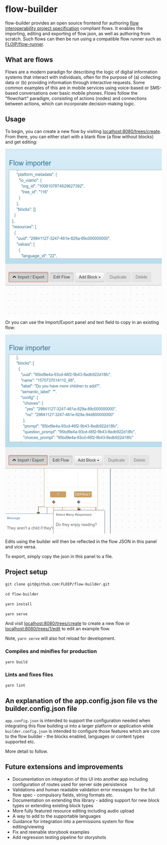 # flow-builder

flow-builder provides an open source frontend for authoring [flow interoperability project specification](https://floip.gitbook.io/flow-specification/) compliant flows. It enables the importing, editing and exporting of flow json, as well as authoring from scratch. Such flows can then be run using a compatible flow runner such as [FLOIP/flow-runner](https://github.com/FLOIP/flow-runner).

## What are flows

Flows are a modern paradign for describing the logic of digital information systems that interact with individuals,
often for the purpose of (a) collecting data or (b) providing information through interactive requests. Some common examples of this are in mobile services using voice-based or SMS-based conversations over basic mobile phones. Flows follow the "flowchart" paradigm, consisting of actions (nodes) and connections between actions, which can incorporate decision-making logic.

## Usage

To begin, you can create a new flow by visiting [localhost:8080/trees/create](http://localhost:8080/trees/create). From there, you can either start with a blank flow (a flow without blocks) and get editing:

![Flow without blocks](./docs/images/screenshot-no-blocks.png)

Or you can use the Import/Export panel and text field to copy in an existing flow:

![Imported flow](./docs/images/screenshot-imported-flow.png)

Edits using the builder will then be reflected in the flow JSON in this panel and vice versa.

To export, simply copy the json in this panel to a file. 

## Project setup
```
git clone git@github.com:FLOIP/flow-builder.git

cd flow-builder

yarn install

yarn serve
```

And visit [localhost:8080/trees/create](http://localhost:8080/trees/create) to create a new flow or [localhost:8080/trees/1/edit](http://localhost:8080/trees/1/edit) to edit an example flow.

Note, `yarn serve` will also hot reload for development.

### Compiles and minifies for production
```
yarn build
```

### Lints and fixes files
```
yarn lint
```

## An explanation of the app.config.json file vs the builder.config.json file

`app.config.json` is intended to support the configuration needed when integrating this flow building ui into a larger platform or application while `builder.config.json` is intended to configure those features which are core to the flow builder - the blocks enabled, languages or content types supported etc.

More detail to follow.

## Future extensions and improvements

- Documentation on integration of this UI into another app including configuration of routes used for server side persistence
- Validations and human readable validation error messages for the full flow spec - compulsory fields, string formats etc.
- Documentation on extending this library - adding support for new block types or extending existing block types
- More fully featured resource editing including audio upload
- A way to add to the supportable languages
- Guidance for integration into a permissions system for flow editing/viewing
- Fix and reenable storybook examples
- Add regression testing pipeline for storyshots
